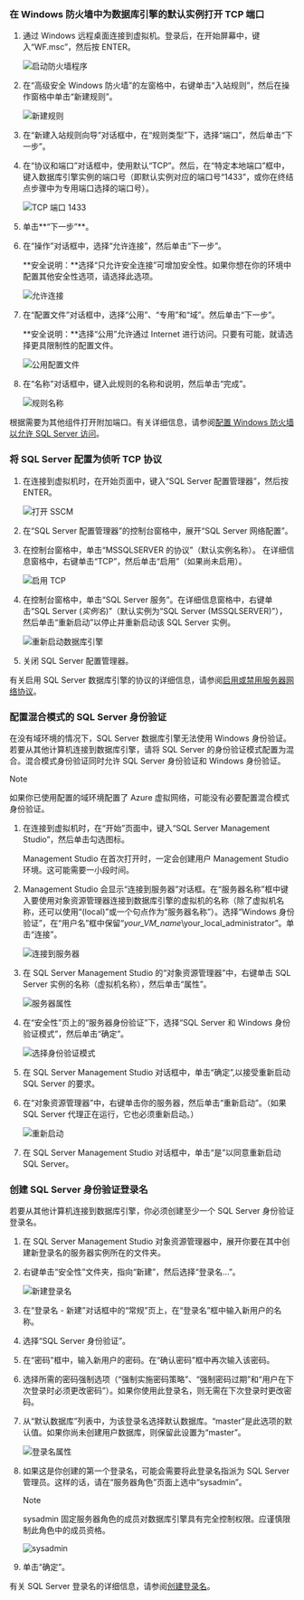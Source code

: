 ### <a name="open-tcp-ports-in-the-windows-firewall-for-the-default-instance-of-the-database-engine"></a> 在 Windows 防火墙中为数据库引擎的默认实例打开 TCP 端口

1. 通过 Windows 远程桌面连接到虚拟机。登录后，在开始屏幕中，键入“WF.msc”，然后按 ENTER。 

    ![启动防火墙程序](./media/virtual-machines-sql-server-connection-steps/12Open-WF.png)

2. 在“高级安全 Windows 防火墙”的左窗格中，右键单击“入站规则”，然后在操作窗格中单击“新建规则”。

    ![新建规则](./media/virtual-machines-sql-server-connection-steps/13New-FW-Rule.png)

3. 在“新建入站规则向导”对话框中，在“规则类型”下，选择“端口”，然后单击“下一步”。

4. 在“协议和端口”对话框中，使用默认“TCP”。然后，在“特定本地端口”框中，键入数据库引擎实例的端口号（即默认实例对应的端口号“1433”，或你在终结点步骤中为专用端口选择的端口号）。

    ![TCP 端口 1433](./media/virtual-machines-sql-server-connection-steps/14Port-1433.png)

5. 单击**“下一步”**。

6. 在“操作”对话框中，选择“允许连接”，然后单击“下一步”。

    **安全说明：**选择“只允许安全连接”可增加安全性。如果你想在你的环境中配置其他安全性选项，请选择此选项。

    ![允许连接](./media/virtual-machines-sql-server-connection-steps/15Allow-Connection.png)

7. 在“配置文件”对话框中，选择“公用”、“专用”和“域”。然后单击“下一步”。

    **安全说明：**选择“公用”允许通过 Internet 进行访问。只要有可能，就请选择更具限制性的配置文件。

    ![公用配置文件](./media/virtual-machines-sql-server-connection-steps/16Public-Private-Domain-Profile.png)

8. 在“名称”对话框中，键入此规则的名称和说明，然后单击“完成”。

    ![规则名称](./media/virtual-machines-sql-server-connection-steps/17Rule-Name.png)

根据需要为其他组件打开附加端口。有关详细信息，请参阅[配置 Windows 防火墙以允许 SQL Server 访问](http://msdn.microsoft.com/zh-cn/library/cc646023.aspx)。

### <a name="configure-sql-server-to-listen-on-the-tcp-protocol"></a> 将 SQL Server 配置为侦听 TCP 协议

1. 在连接到虚拟机时，在开始页面中，键入“SQL Server 配置管理器”，然后按 ENTER。

    ![打开 SSCM](./media/virtual-machines-sql-server-connection-steps/9Click-SSCM.png)

2. 在“SQL Server 配置管理器”的控制台窗格中，展开“SQL Server 网络配置”。

3. 在控制台窗格中，单击“MSSQLSERVER 的协议”（默认实例名称）。 在详细信息窗格中，右键单击“TCP”，然后单击“启用”（如果尚未启用）。

    ![启用 TCP](./media/virtual-machines-sql-server-connection-steps/10Enable-TCP.png)

5. 在控制台窗格中，单击“SQL Server 服务”。在详细信息窗格中，右键单击“SQL Server (_实例名_)”（默认实例为“SQL Server (MSSQLSERVER)”），然后单击“重新启动”以停止并重新启动该 SQL Server 实例。

    ![重新启动数据库引擎](./media/virtual-machines-sql-server-connection-steps/11Restart.png)

7. 关闭 SQL Server 配置管理器。

有关启用 SQL Server 数据库引擎的协议的详细信息，请参阅[启用或禁用服务器网络协议](http://msdn.microsoft.com/zh-cn/library/ms191294.aspx)。

### <a name="configure-sql-server-for-mixed-mode-authentication"></a> 配置混合模式的 SQL Server 身份验证

在没有域环境的情况下，SQL Server 数据库引擎无法使用 Windows 身份验证。若要从其他计算机连接到数据库引擎，请将 SQL Server 的身份验证模式配置为混合。混合模式身份验证同时允许 SQL Server 身份验证和 Windows 身份验证。

>[!NOTE]
> 如果你已使用配置的域环境配置了 Azure 虚拟网络，可能没有必要配置混合模式身份验证。

1. 在连接到虚拟机时，在“开始”页面中，键入“SQL Server Management Studio”，然后单击勾选图标。

    Management Studio 在首次打开时，一定会创建用户 Management Studio 环境。这可能需要一小段时间。

2. Management Studio 会显示“连接到服务器”对话框。在“服务器名称”框中键入要使用对象资源管理器连接到数据库引擎的虚拟机的名称（除了虚拟机名称，还可以使用“(local)”或一个句点作为“服务器名称”）。选择“Windows 身份验证”，在“用户名”框中保留“_your\_VM\_name_\\your\_local\_administrator”。单击“连接”。

    ![连接到服务器](./media/virtual-machines-sql-server-connection-steps/19Connect-to-Server.png)

3. 在 SQL Server Management Studio 的“对象资源管理器”中，右键单击 SQL Server 实例的名称（虚拟机名称），然后单击“属性”。

    ![服务器属性](./media/virtual-machines-sql-server-connection-steps/20Server-Properties.png)

4. 在“安全性”页上的“服务器身份验证”下，选择“SQL Server 和 Windows 身份验证模式”，然后单击“确定”。

    ![选择身份验证模式](./media/virtual-machines-sql-server-connection-steps/21Mixed-Mode.png)

5. 在 SQL Server Management Studio 对话框中，单击“确定”,以接受重新启动 SQL Server 的要求。

6. 在“对象资源管理器”中，右键单击你的服务器，然后单击“重新启动”。（如果 SQL Server 代理正在运行，它也必须重新启动。）

    ![重新启动](./media/virtual-machines-sql-server-connection-steps/22Restart2.png)

7. 在 SQL Server Management Studio 对话框中，单击“是”以同意重新启动 SQL Server。

### <a name="create-sql-server-authentication-logins"></a> 创建 SQL Server 身份验证登录名

若要从其他计算机连接到数据库引擎，你必须创建至少一个 SQL Server 身份验证登录名。

1. 在 SQL Server Management Studio 对象资源管理器中，展开你要在其中创建新登录名的服务器实例所在的文件夹。

2. 右键单击“安全性”文件夹，指向“新建”，然后选择“登录名…”。

    ![新建登录名](./media/virtual-machines-sql-server-connection-steps/23New-Login.png)

3. 在“登录名 - 新建”对话框中的“常规”页上，在“登录名”框中输入新用户的名称。

4. 选择“SQL Server 身份验证”。

5. 在“密码”框中，输入新用户的密码。在“确认密码”框中再次输入该密码。

6. 选择所需的密码强制选项（“强制实施密码策略”、“强制密码过期”和“用户在下次登录时必须更改密码”）。如果你使用此登录名，则无需在下次登录时更改密码。

9. 从“默认数据库”列表中，为该登录名选择默认数据库。“master”是此选项的默认值。如果你尚未创建用户数据库，则保留此设置为“master”。

    ![登录名属性](./media/virtual-machines-sql-server-connection-steps/24Test-Login.png)

11. 如果这是你创建的第一个登录名，可能会需要将此登录名指派为 SQL Server 管理员。这样的话，请在“服务器角色”页面上选中“sysadmin”。

    >[!NOTE]
    > sysadmin 固定服务器角色的成员对数据库引擎具有完全控制权限。应谨慎限制此角色中的成员资格。

    ![sysadmin](./media/virtual-machines-sql-server-connection-steps/25sysadmin.png)

12. 单击“确定”。

有关 SQL Server 登录名的详细信息，请参阅[创建登录名](http://msdn.microsoft.com/zh-cn/library/aa337562.aspx)。

<!---HONumber=Mooncake_0808_2016-->